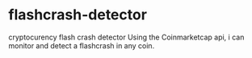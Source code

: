 # flashcrash-detector
cryptocurency flash crash detector 
Using the Coinmarketcap api, i can monitor and detect a flashcrash in any coin.
